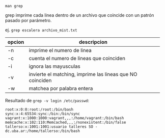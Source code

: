 ```man grep```

grep imprime cada linea dentro de un archivo que coincide con un patrón pasado por parámetro. 

ej. ```grep escalera archivo_mist.txt```

| opcion    | descripcion |
| -------- | ------- |
| -n  | imprime el numero de linea  |
| -c  | cuenta el numero de lineas que coinciden   |
| -i  | ignora las mayusculas  |
| -v  | invierte el matching, imprime las lineas que NO coinciden |
| -w  | matchea por palabra entera |

Resultado de `grep -v login /etc/passwd`: 
```
root:x:0:0:root:/root:/bin/bash
sync:x:4:65534:sync:/bin:/bin/sync
vagrant:x:1000:1000:vagrant,,,:/home/vagrant:/bin/bash
memcache:x:102:110:Memcached,,,:/nonexistent:/bin/false
tallerso:x:1001:1001:usuario talleres SO - dc.uba.ar:/home/tallerso:/bin/bash
``` 
